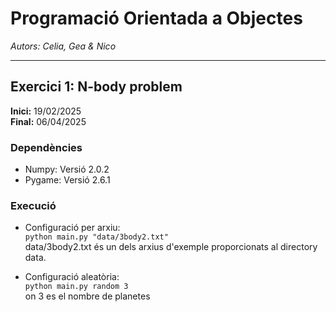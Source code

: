 # Programació Orientada a Objectes  
*Autors: Celia, Gea & Nico*  

---  

## Exercici 1: N-body problem  
**Inici:** 19/02/2025  
**Final:** 06/04/2025  

### Dependències  
- Numpy: Versió 2.0.2  
- Pygame: Versió 2.6.1  

### Execució  
- Configuració per arxiu:  
`python main.py "data/3body2.txt"`  
data/3body2.txt és un dels arxius d'exemple proporcionats al directory data.


- Configuració aleatòria:  
`python main.py random 3`  
on 3 es el nombre de planetes
